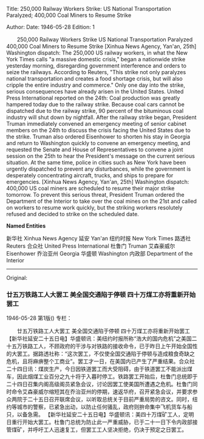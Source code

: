 Title: 250,000 Railway Workers Strike: US National Transportation Paralyzed; 400,000 Coal Miners to Resume Strike

Author:
Date: 1946-05-28
Edition: 1

　　250,000 Railway Workers Strike
    US National Transportation Paralyzed
    400,000 Coal Miners to Resume Strike
    [Xinhua News Agency, Yan'an, 25th] Washington dispatch: The 250,000 US railway workers, in what the New York Times calls "a massive domestic crisis," began a nationwide strike yesterday morning, disregarding government interference and orders to seize the railways. According to Reuters, "This strike not only paralyzes national transportation and creates a food shortage crisis, but will also cripple the entire industry and commerce." Only one day into the strike, serious consequences have already arisen in the United States. United Press International reported on the 24th: Coal production was greatly hampered today due to the railway strike. Because coal cars cannot be dispatched due to the railway strike, 90 percent of the bituminous coal industry will shut down by nightfall. After the railway strike began, President Truman immediately convened an emergency meeting of senior cabinet members on the 24th to discuss the crisis facing the United States due to the strike. Truman also ordered Eisenhower to shorten his stay in Georgia and return to Washington quickly to convene an emergency meeting, and requested the Senate and House of Representatives to convene a joint session on the 25th to hear the President's message on the current serious situation. At the same time, police in cities such as New York have been urgently dispatched to prevent any disturbances, while the government is desperately concentrating aircraft, trucks, and ships to prepare for emergencies.
    [Xinhua News Agency, Yan'an, 25th] Washington dispatch: 400,000 US coal miners are scheduled to resume their major strike tomorrow. To prevent this serious threat, President Truman ordered the Department of the Interior to take over the coal mines on the 21st and called on workers to resume work quickly, but the striking workers resolutely refused and decided to strike on the scheduled date.



**Named Entities**



新华社   Xinhua News Agency
延安   Yan'an
纽约时报   New York Times
路透社   Reuters
合众社   United Press International
杜鲁门   Truman
艾森豪威尔   Eisenhower
乔治亚州   Georgia
华盛顿   Washington
内政部   Department of the Interior



<hr /> 

Original: 


### 廿五万铁路工人大罢工  美全国交通陷于停顿  四十万煤工亦将重新开始罢工

1946-05-28
第1版()
专栏：

　　廿五万铁路工人大罢工
    美全国交通陷于停顿
    四十万煤工亦将重新开始罢工
    【新华社延安二十五日电】华盛顿讯：美纽约时报所称“浩大的国内危机”之美国二十五万铁路工人，不顾政府的干涉与对铁路的接收命令，已于昨日上午开始全国性的大罢工。据路透社称：“这次罢工，不仅使全国交通陷于停顿与造成粮食奇缺之危机，且将麻痹整个工商业”。罢工才一日，在美国内已产生了严重结果。合众社二十四日讯：煤炭生产，今日因铁道罢工而大受阻碍，由于铁道罢工不能派出煤车，因此烟煤工业百分之九十将于入暮时停工。铁路罢工开始后，杜鲁门总统即于二十四日召集内阁高级阁员紧急会议，讨论因罢工使美国所遭遇之危机。杜鲁门同时命令艾森豪威尔缩短其在乔治亚州的停期，速返华府，召开紧急会议，并要求参众两院于二十五日召开联席会议，以听取总统关于目前严重局势的咨文。同时，纽约等城市的警察，已紧急出动，以防止任何骚乱，政府则拚命集中飞机货车与船只，以备急需。
    【新华社延安二十五日电】华盛顿讯：美四十万煤矿工人，定明日重行开始大罢工。杜鲁门总统为防止此一严重威胁，已于二十一日下令内政部接管煤矿，并呼吁工人迅速复工，但罢工工人坚决拒绝，仍决于预定之日罢工。
